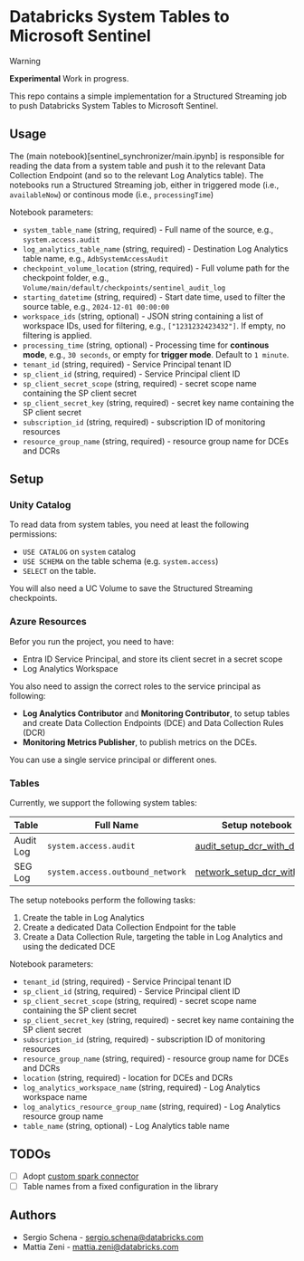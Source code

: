 # Databricks System Tables to Microsoft Sentinel

> [!WARNING]
> **Experimental** Work in progress.

This repo contains a simple implementation for a Structured Streaming job to push Databricks System Tables to Microsoft Sentinel.

## Usage

The (main notebook)[sentinel_synchronizer/main.ipynb] is responsible for reading the data from a system table and push it to the relevant Data Collection Endpoint (and so to the relevant Log Analytics table).
The notebooks run a Structured Streaming job, either in triggered mode (i.e., `availableNow`) or continous mode (i.e., `processingTime`)

Notebook parameters:
* `system_table_name` (string, required) - Full name of the source, e.g., `system.access.audit`
* `log_analytics_table_name` (string, required) - Destination Log Analytics table name, e.g., `AdbSystemAccessAudit`
* `checkpoint_volume_location` (string, required) - Full volume path for the checkpoint folder, e.g., `Volume/main/default/checkpoints/sentinel_audit_log`
* `starting_datetime` (string, required) - Start date time, used to filter the source table, e.g., `2024-12-01 00:00:00`
* `workspace_ids` (string, optional) - JSON string containing a list of workspace IDs, used for filtering, e.g., `["1231232423432"]`. If empty, no filtering is applied.
* `processing_time` (string, optional) - Processing time for **continous mode**, e.g., `30 seconds`, or empty for **trigger mode**. Default to `1 minute`.
* `tenant_id` (string, required) - Service Principal tenant ID
* `sp_client_id` (string, required) - Service Principal client ID
* `sp_client_secret_scope` (string, required) - secret scope name containing the SP client secret
* `sp_client_secret_key` (string, required) - secret key name containing the SP client secret
* `subscription_id` (string, required) - subscription ID of monitoring resources
* `resource_group_name` (string, required) - resource group name for DCEs and DCRs

## Setup

### Unity Catalog

To read data from system tables, you need at least the following permissions:
- `USE CATALOG` on `system` catalog
- `USE SCHEMA` on the table schema (e.g. `system.access`)
- `SELECT` on the table.

You will also need a UC Volume to save the Structured Streaming checkpoints.

### Azure Resources

Befor you run the project, you need to have:

* Entra ID Service Principal, and store its client secret in a secret scope
* Log Analytics Workspace

You also need to assign the correct roles to the service principal as following:
* **Log Analytics Contributor** and **Monitoring Contributor**, to setup tables and create Data Collection Endpoints (DCE) and Data Collection Rules (DCR)
* **Monitoring Metrics Publisher**, to publish metrics on the DCEs.

You can use a single service principal or different ones.

### Tables

Currently, we support the following system tables:

| Table        | Full Name                        | Setup notebook |
|  ---         |     ---                          | ---            |
| Audit Log    | `system.access.audit`            | [audit_setup_dcr_with_dce](sentinel_synchronizer/audit_setup_dcr_with_dce.ipynb)  | 
| SEG Log      | `system.access.outbound_network` | [network_setup_dcr_with_dce](sentinel_synchronizer/network_setup_dcr_with_dce.ipynb) |

The setup notebooks perform the following tasks:
1. Create the table in Log Analytics
1. Create a dedicated Data Collection Endpoint for the table
1. Create a Data Collection Rule, targeting the table in Log Analytics and using the dedicated DCE

Notebook parameters:
* `tenant_id` (string, required) - Service Principal tenant ID
* `sp_client_id` (string, required) - Service Principal client ID
* `sp_client_secret_scope` (string, required) - secret scope name containing the SP client secret
* `sp_client_secret_key` (string, required) - secret key name containing the SP client secret
* `subscription_id` (string, required) - subscription ID of monitoring resources
* `resource_group_name` (string, required) - resource group name for DCEs and DCRs
* `location` (string, required) - location for DCEs and DCRs
* `log_analytics_workspace_name` (string, required) - Log Analytics workspace name
* `log_analytics_resource_group_name` (string, required) - Log Analytics resource group name
* `table_name` (string, optional) - Log Analytics table name

## TODOs

- [ ] Adopt [custom spark connector](https://github.com/alexott/cyber-spark-data-connectors)
- [ ] Table names from a fixed configuration in the library

## Authors

* Sergio Schena - [sergio.schena@databricks.com](mailto:sergio.schena@databricks.com)
* Mattia Zeni - [mattia.zeni@databricks.com](mailto:mattia.zeni@databricks.com)